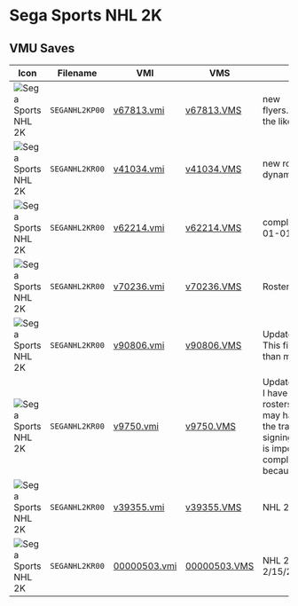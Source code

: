 # Sega Sports NHL 2K

## VMU Saves

| Icon | Filename | VMI | VMS | Description |
|------|----------|-----|-----|-------------|
| ![Sega Sports NHL 2K](../icons/SEGANHL2KP00.GIF) | `SEGANHL2KP00` | [v67813.vmi](v67813.vmi) | [v67813.VMS](v67813.VMS) | new flyers...dopita..fedetenko..and the like (fedoruk) 
| ![Sega Sports NHL 2K](../icons/SEGANHL2KR00.GIF) | `SEGANHL2KR00` | [v41034.vmi](v41034.vmi) | [v41034.VMS](v41034.VMS) | new rosters and some dynamic creadted players 
| ![Sega Sports NHL 2K](../icons/SEGANHL2KR00.GIF) | `SEGANHL2KR00` | [v62214.vmi](v62214.vmi) | [v62214.VMS](v62214.VMS) | complete flyers team as of 01-01-02 
| ![Sega Sports NHL 2K](../icons/SEGANHL2KR00.GIF) | `SEGANHL2KR00` | [v70236.vmi](v70236.vmi) | [v70236.VMS](v70236.VMS) | Rosters as of 01-26-01. 
| ![Sega Sports NHL 2K](../icons/SEGANHL2KR00.GIF) | `SEGANHL2KR00` | [v90806.vmi](v90806.vmi) | [v90806.VMS](v90806.VMS) | Updated rosters as of 11/2.  This file is more up to date than my last one. 
| ![Sega Sports NHL 2K](../icons/SEGANHL2KR00.GIF) | `SEGANHL2KR00` | [v9750.vmi](v9750.vmi) | [v9750.VMS](v9750.VMS) | Updated rosters as of 10/10.  I have tried to update the rosters as best as I can, but I may have missed some of the trades and free agent signings.  Keep in mind that it is impossible to have completely updated rosters because the Minnesota Wil
| ![Sega Sports NHL 2K](../icons/SEGANHL2KR00.GIF) | `SEGANHL2KR00` | [v39355.vmi](v39355.vmi) | [v39355.VMS](v39355.VMS) | NHL 2k rosters 7/25/00 
| ![Sega Sports NHL 2K](../icons/SEGANHL2KR00.GIF) | `SEGANHL2KR00` | [00000503.vmi](00000503.vmi) | [00000503.VMS](00000503.VMS) | NHL 2K Rosters as of 2/15/2000. 
